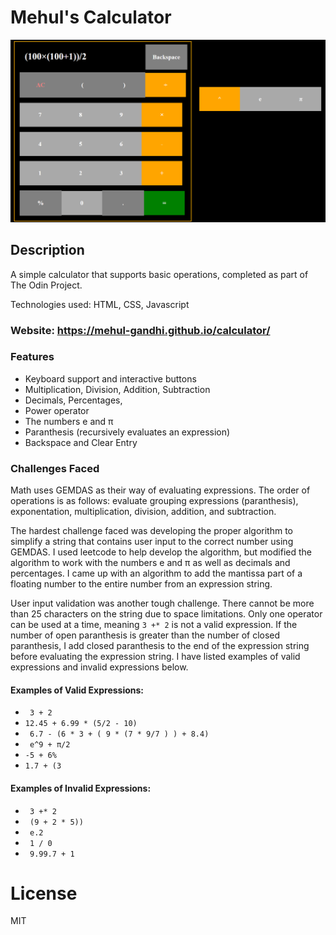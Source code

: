 # Mehul's Calculator

![Calculator](./images/calculator.PNG "This is a sample image.")
## Description
A simple calculator that supports basic operations, completed as part of The Odin Project.

Technologies used: HTML, CSS, Javascript
### Website: https://mehul-gandhi.github.io/calculator/

### Features
* Keyboard support and interactive buttons
* Multiplication, Division, Addition, Subtraction
* Decimals, Percentages, 
* Power  operator
* The numbers e and π
* Paranthesis (recursively evaluates an expression)
* Backspace and Clear Entry



### Challenges Faced
Math uses GEMDAS as their way of evaluating expressions. The order of operations is as follows: evaluate grouping expressions (paranthesis), exponentation, multiplication, division, addition, and subtraction. 

The hardest challenge faced was developing the proper algorithm to simplify a string that contains user input to the correct number using GEMDAS. I used leetcode to help develop the algorithm, but modified the algorithm to work with the numbers e and π as well as decimals and percentages. I came up with an algorithm to add the mantissa part of a floating number to the entire number from an expression string.

User input validation was another tough challenge.  There cannot be more than 25 characters on the string due to space limitations. Only one operator can be used at a time, meaning ```3 +* 2``` is not a valid expression. If the number of open paranthesis is greater than the number of closed paranthesis, I add closed paranthesis to the end of the expression string before evaluating the expression string. I have listed examples of valid expressions and invalid expressions below.

#### Examples of Valid Expressions:
* ``` 3 + 2```
* ``` 12.45 + 6.99 * (5/2 - 10) ```
* ``` 6.7 - (6 * 3 + ( 9 * (7 * 9/7 ) ) + 8.4)```
* ``` e^9 + π/2```
* ``` -5 + 6% ```
* ``` 1.7 + (3 ```

#### Examples of Invalid Expressions:
* ``` 3 +* 2```
* ``` (9 + 2 * 5))```
* ``` e.2```
* ``` 1 / 0```
* ``` 9.99.7 + 1```

# License
MIT
